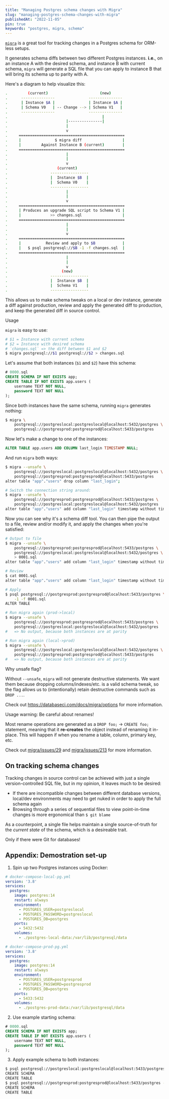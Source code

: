 ```yaml
---
title: "Managing Postgres schema changes with Migra"
slug: "managing-postgres-schema-changes-with-migra"
publishedAt: "2022-11-05"
pin: true
keywords: "postgres, migra, schema"
---
```


[`migra`](https://github.com/djrobstep/migra) is a great tool for tracking
changes in a Postgres schema for ORM-less setups.

It generates schema diffs between two different Postgres instances. **i.e.**,
on an instance A with the desired schema, and instance B with current schema,
`migra` will generate a SQL file that you can apply to instance B that will
bring its schema up to parity with A.

Here's a diagram to help visualize this:

```sh
.         (current)                       (new)
.      ---------------               ---------------
.      | Instance $A |               | Instance $A |
.      | Schema V0   | -- Change --> | Schema V1   |
.      ---------------               ---------------
.                                          |
.                          |---------------|
.                          |
.                          v
.     ===============================================
.     |               $ migra diff                  |
.     |         Against Instance B (current)        |
.     ===============================================
.                          |
.                          |
.                          v
.                      (current)
.                   -----------------
.                   |  Instance $B  |
.                   |  Schema V0    |
.                   -----------------
.                          |
.                          |
.                          v
.     ===============================================
.     | Produces an upgrade SQL script to Schema V1 |
.     |             >> changes.sql                  |
.     ===============================================
.                          |
.                          |
.                          v
.     ===============================================
.     |           Review and apply to $B            |
.     |   $ psql postgresql://$B -1 -f changes.sql  |
.     ===============================================
.                          |
.                          |
.                          v
.                        (new)
.                   -----------------
.                   |  Instance $B  |
.                   |  Schema V1    |
.                   -----------------
```

This allows us to make schema tweaks on a local or dev instance, generate a diff against production, review and apply the generated diff to production, and keep the generated diff in source control.

<H2A id="usage">Usage</H2A>

`migra` is easy to use:
```bash
# $1 = Instance with current schema
# $2 = Instance with desired schema
# `changes.sql` => the diff between $1 and $2
$ migra postgresql://$1 postgresql://$2 > changes.sql
```

Let's assume that both instances (`$1` and `$2`) have this schema:
```sql
# 0000.sql
CREATE SCHEMA IF NOT EXISTS app;
CREATE TABLE IF NOT EXISTS app.users (
	username TEXT NOT NULL,
	password TEXT NOT NULL
);
```

Since both instances have the same schema, running `migra` generates nothing:
```bash
$ migra \
    postgresql://postgreslocal:postgreslocal@localhost:5432/postgres \
    postgresql://postgresprod:postgresprod@localhost:5433/postgres
```

Now let's make a change to one of the instances:
```sql
ALTER TABLE app.users ADD COLUMN last_login TIMESTAMP NULL;
```

And run `migra` both ways:

```bash
$ migra --unsafe \
    postgresql://postgreslocal:postgreslocal@localhost:5432/postgres \
    postgresql://postgresprod:postgresprod@localhost:5433/postgres
alter table "app"."users" drop column "last_login";

# Switch the connection string around:
$ migra --unsafe \
    postgresql://postgresprod:postgresprod@localhost:5433/postgres \
    postgresql://postgreslocal:postgreslocal@localhost:5432/postgres
alter table "app"."users" add column "last_login" timestamp without time zone;
```

Now you can see why it's a schema diff tool. You can then pipe the output to
a file, review and/or modify it, and apply the changes when you're satisfied:

```bash
# Output to file
$ migra --unsafe \
    postgresql://postgresprod:postgresprod@localhost:5433/postgres \
    postgresql://postgreslocal:postgreslocal@localhost:5432/postgres \
    > 0001.sql
alter table "app"."users" add column "last_login" timestamp without time zone;

# Review
$ cat 0001.sql
alter table "app"."users" add column "last_login" timestamp without time zone;

# Apply
$ psql postgresql://postgresprod:postgresprod@localhost:5433/postgres \
    -1 -f 0001.sql
ALTER TABLE

# Run migra again (prod->local)
$ migra --unsafe \
    postgresql://postgresprod:postgresprod@localhost:5433/postgres \
    postgresql://postgreslocal:postgreslocal@localhost:5432/postgres
#   => No output, because both instances are at parity

# Run migra again (local->prod)
$ migra --unsafe \
    postgresql://postgreslocal:postgreslocal@localhost:5432/postgres \
    postgresql://postgresprod:postgresprod@localhost:5433/postgres
#   => No output, because both instances are at parity
```

<H2A id="why-unsafe-flag">Why unsafe flag?</H2A>

Without `--unsafe`, `migra` will not generate destructive statements. We want
them because dropping columns/indexes/etc. is a valid schema tweak, so the
flag allows us to (intentionally) retain destructive commands such as
`DROP ...`.

Check out https://databaseci.com/docs/migra/options for more information.

<H2A id="warning-renames">Usage warning: Be careful about renames!</H2A>

Most rename operations are generated as a `DROP foo;` -> `CREATE foo;`
statement, meaning that it **re-creates** the object instead of renaming it
in-place. This will happen if when you rename a table, column, primary key,
etc.

Check out [migra/issues/29](https://github.com/djrobstep/migra/issues/29) and
[migra/issues/213](https://github.com/djrobstep/migra/issues/213) for more
information.

## On tracking schema changes

Tracking changes in source control can be achieved with just a single
version-controlled SQL file, but in my opinion, it leaves much to be desired:

- If there are incompatible changes between different database versions,
local/dev environments may need to get nuked in order to apply the full
schema again
- Browsing through a series of sequential files to view point-in-time changes
is more ergonomical than `$ git blame`

As a counterpoint, a single file helps maintain a single source-of-truth for
the _current state_ of the schema, which is a desireable trait.

Only if there were Git for databases!

## Appendix: Demostration set-up

1. Spin up two Postgres instances using Docker:

```yml
# docker-compose-local-pg.yml
version: '3.8'
services:
  postgres:
    image: postgres:14
    restart: always
    environment:
      - POSTGRES_USER=postgreslocal
      - POSTGRES_PASSWORD=postgreslocal
      - POSTGRES_DB=postgres
    ports:
      - 5432:5432
    volumes:
      - ./postgres-local-data:/var/lib/postgresql/data

# docker-compose-prod-pg.yml
version: '3.8'
services:
  postgres:
    image: postgres:14
    restart: always
    environment:
      - POSTGRES_USER=postgresprod
      - POSTGRES_PASSWORD=postgresprod
      - POSTGRES_DB=postgres
    ports:
      - 5433:5432
    volumes:
      - ./postgres-prod-data:/var/lib/postgresql/data
```

2. Use example starting schema:
```sql
# 0000.sql
CREATE SCHEMA IF NOT EXISTS app;
CREATE TABLE IF NOT EXISTS app.users (
	username TEXT NOT NULL,
	password TEXT NOT NULL
);
```

3. Apply example schema to both instances:
```bash
$ psql postgresql://postgreslocal:postgreslocal@localhost:5433/postgres -1 -f 0000.sql
CREATE SCHEMA
CREATE TABLE
$ psql postgresql://postgresprod:postgresprod@localhost:5433/postgres -1 -f 0000.sql
CREATE SCHEMA
CREATE TABLE
```

